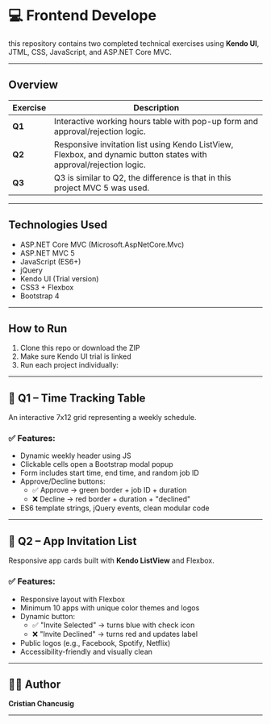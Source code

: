 # 💻 Frontend Develope

this repository contains two completed technical exercises using **Kendo UI**, JTML, CSS, JavaScript, and ASP.NET Core MVC.

---

## Overview

| Exercise | Description                                                                                                        |
| -------- | ------------------------------------------------------------------------------------------------------------------ |
| **Q1**   | Interactive working hours table with pop-up form and approval/rejection logic.                                     |
| **Q2**   | Responsive invitation list using Kendo ListView, Flexbox, and dynamic button states with approval/rejection logic. |
| **Q3**   | Q3 is similar to Q2, the difference is that in this project MVC 5 was used.                                        |

---

## Technologies Used

- ASP.NET Core MVC (Microsoft.AspNetCore.Mvc)
- ASP.NET MVC 5
- JavaScript (ES6+)
- jQuery
- Kendo UI (Trial version)
- CSS3 + Flexbox
- Bootstrap 4

---

## How to Run

1. Clone this repo or download the ZIP
2. Make sure Kendo UI trial is linked
3. Run each project individually:

---

## 📌 Q1 – Time Tracking Table

An interactive 7x12 grid representing a weekly schedule.

### ✅ Features:

- Dynamic weekly header using JS
- Clickable cells open a Bootstrap modal popup
- Form includes start time, end time, and random job ID
- Approve/Decline buttons:
  - ✅ Approve → green border + job ID + duration
  - ❌ Decline → red border + duration + "declined"
- ES6 template strings, jQuery events, clean modular code

---

## 📌 Q2 – App Invitation List

Responsive app cards built with **Kendo ListView** and Flexbox.

### ✅ Features:

- Responsive layout with Flexbox
- Minimum 10 apps with unique color themes and logos
- Dynamic button:
  - ✅ "Invite Selected" → turns blue with check icon
  - ❌ "Invite Declined" → turns red and updates label
- Public logos (e.g., Facebook, Spotify, Netflix)
- Accessibility-friendly and visually clean

---

## 👨‍💻 Author

**Cristian Chancusig**

---
